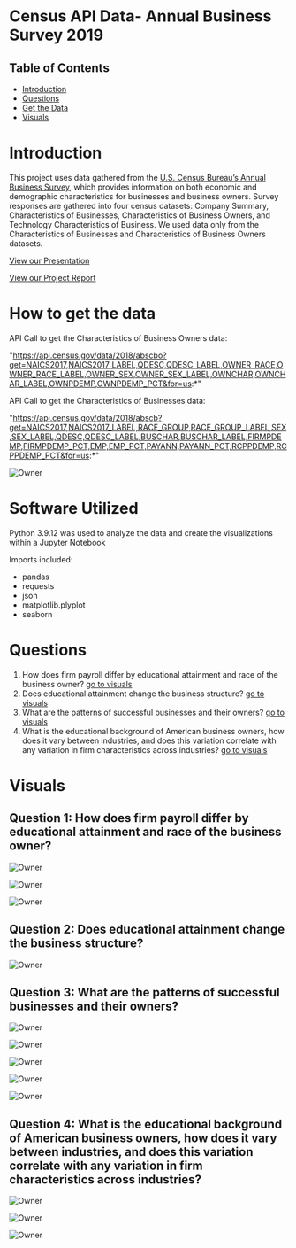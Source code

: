 # Census API Data- Annual Business Survey 2019
## Table of Contents
* [Introduction](#Introduction)
* [Questions](#Questions)
* [Get the Data](#data)
* [Visuals](#Visuals)



# Introduction
This project uses data gathered from the [U.S. Census Bureau’s Annual Business Survey](https://www.census.gov/data/developers/data-sets/abs.2019.html), which provides information on both economic and demographic characteristics for businesses and business owners. Survey responses are gathered into four census datasets: Company Summary, Characteristics of Businesses, Characteristics of Business Owners, and Technology Characteristics of Business. We used data only from the Characteristics of Businesses and Characteristics of Business Owners datasets. 

[View our Presentation](https://docs.google.com/presentation/d/1WutSR1Dwtx_6uWYGedaDQSpv1CQMOPqWjjURKrt36Jg/edit?usp=sharing)

[View our Project Report](https://docs.google.com/document/d/1ZHFal6RjUJfD8Rb6ciDHICtxff8mbLKkd7xuRR6WHIc/edit?usp=sharing)



<a name='data'></a>
# How to get the data

API Call to get the Characteristics of Business Owners data:

  "https://api.census.gov/data/2018/abscbo?get=NAICS2017,NAICS2017_LABEL,QDESC,QDESC_LABEL,OWNER_RACE,OWNER_RACE_LABEL,OWNER_SEX,OWNER_SEX_LABEL,OWNCHAR,OWNCHAR_LABEL,OWNPDEMP,OWNPDEMP_PCT&for=us:*"


API Call to get the Characteristics of Businesses data:

"https://api.census.gov/data/2018/abscb?get=NAICS2017,NAICS2017_LABEL,RACE_GROUP,RACE_GROUP_LABEL,SEX,SEX_LABEL,QDESC,QDESC_LABEL,BUSCHAR,BUSCHAR_LABEL,FIRMPDEMP,FIRMPDEMP_PCT,EMP,EMP_PCT,PAYANN,PAYANN_PCT,RCPPDEMP,RCPPDEMP_PCT&for=us:*"

![Owner](https://github.com/EduardStalmakov/US-Census-Data-API/blob/main/merged_data_pic.PNG)

# Software Utilized

Python 3.9.12 was used to analyze the data and create the visualizations within a Jupyter Notebook

Imports included:
* pandas
* requests
* json
* matplotlib.plyplot
* seaborn


# Questions
1. How does firm payroll differ by educational attainment and race of the business owner? [go to visuals](#q1)
2. Does educational attainment change the business structure? [go to visuals](#q2)
3. What are the patterns of successful businesses and their owners? [go to visuals](#q3)
4. What is the educational background of American business owners, how does it vary between industries, and does this variation correlate with any variation in firm characteristics across industries? [go to visuals](#q4)

# Visuals

<a name='q1'></a>
## Question 1: How does firm payroll differ by educational attainment and race of the business owner?

![Owner](https://github.com/EduardStalmakov/US-Census-Data-API/blob/main/Median_Salary_by_all_degrees.png)

![Owner](https://github.com/EduardStalmakov/US-Census-Data-API/blob/main/Race_education.png)

![Owner](https://github.com/EduardStalmakov/US-Census-Data-API/blob/main/payroll_education_race.png)

<a name='q2'></a>
## Question 2: Does educational attainment change the business structure?

![Owner](https://github.com/EduardStalmakov/US-Census-Data-API/blob/main/WorkerType.png)

<a name='q3'></a>
## Question 3: What are the patterns of successful businesses and their owners? 

![Owner](https://github.com/EduardStalmakov/US-Census-Data-API/blob/main/tarick-1.png)

![Owner](https://github.com/EduardStalmakov/US-Census-Data-API/blob/main/tarick-2.png)

![Owner](https://github.com/EduardStalmakov/US-Census-Data-API/blob/main/tarick-3.png)

![Owner](https://github.com/EduardStalmakov/US-Census-Data-API/blob/main/tarick4.png)

![Owner](https://github.com/EduardStalmakov/US-Census-Data-API/blob/main/tarick-5.png)

<a name='q4'></a>
## Question 4: What is the educational background of American business owners, how does it vary between industries, and does this variation correlate with any variation in firm characteristics across industries?

![Owner](https://github.com/EduardStalmakov/US-Census-Data-API/blob/main/dennis-1.png)

![Owner](https://github.com/EduardStalmakov/US-Census-Data-API/blob/main/dennis-2.png)

![Owner](https://github.com/EduardStalmakov/US-Census-Data-API/blob/main/dennis-3.png)

